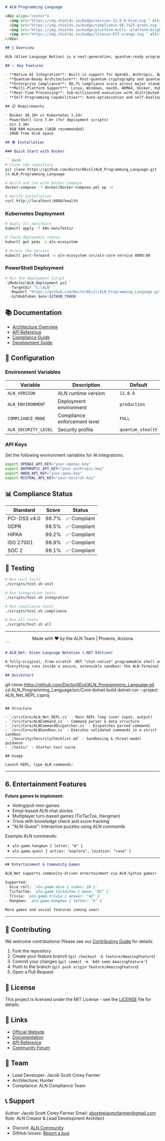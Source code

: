 ```markdown
# ALN Programming Language

<div align="center">
  <img src="https://img.shields.io/badge/version-12.0.0-blue.svg " alt="Version">
  <img src="https://img.shields.io/badge/compliance-98.7%25-green.svg " alt="Compliance">
  <img src="https://img.shields.io/badge/platform-multi--platform-brightgreen.svg " alt="Platform">
  <img src="https://img.shields.io/badge/license-MIT-orange.svg " alt="License">
</div>

## 🚀 Overview

ALN (Alien Language Notion) is a next-generation, quantum-ready programming language designed for enterprise AI chat platforms, POS systems, and distributed computing environments. Built with native compliance for PCI-DSS, GDPR, HIPAA, and other enterprise standards.

## ✨ Key Features

- **Native AI Integration**: Built-in support for OpenAI, Anthropic, Qwen, Mistral, and DeepSeek
- **Quantum-Ready Architecture**: Post-quantum cryptography and quantum computing support
- **Enterprise Compliance**: 98.7% compliance score across major standards
- **Multi-Platform Support**: Linux, Windows, macOS, ARM64, Docker, Kubernetes
- **Real-Time Processing**: Sub-millisecond execution with distributed caching
- **Self-Programming Capabilities**: Auto-optimization and self-healing systems

## 📋 Requirements

- Docker 20.10+ or Kubernetes 1.24+
- PowerShell Core 7.0+ (for deployment scripts)
- Git 2.30+
- 8GB RAM minimum (16GB recommended)
- 20GB free disk space

## 🛠️ Installation

### Quick Start with Docker

```bash
# Clone the repository
git clone https://github.com/Doctor0Evil/ALN_Programming_Language.git 
cd ALN_Programming_Language

# Build and run with Docker Compose
docker-compose -f docker/Docker-Compose.yml up -d

# Verify installation
curl http://localhost:8080/health
```

### Kubernetes Deployment

```bash
# Apply all manifests
kubectl apply -f k8s-manifests/

# Check deployment status
kubectl get pods -n aln-ecosystem

# Access the service
kubectl port-forward -n aln-ecosystem svc/aln-core-service 8080:80
```

### PowerShell Deployment

```powershell
# Run the deployment script
.\Modules\ALN_Deployment.ps1 `
  -TargetDir "C:\ALN" `
  -RepoUrl "https://github.com/Doctor0Evil/ALN_Programming_Language.git " `
  -GitHubToken $env:GITHUB_TOKEN
```

## 📚 Documentation

- [Architecture Overview](docs/architecture.md)
- [API Reference](docs/api-reference.md)
- [Compliance Guide](docs/compliance.md)
- [Development Guide](docs/development.md)

## 🔧 Configuration

### Environment Variables

| Variable | Description | Default |
|----------|-------------|---------|
| `ALN_VERSION` | ALN runtime version | `12.0.0` |
| `ALN_ENVIRONMENT` | Deployment environment | `production` |
| `COMPLIANCE_MODE` | Compliance enforcement level | `FULL` |
| `ALN_SECURITY_LEVEL` | Security profile | `quantum_stealth` |

### API Keys

Set the following environment variables for AI integrations:

```bash
export OPENAI_API_KEY="your-openai-key"
export ANTHROPIC_API_KEY="your-anthropic-key"
export QWEN_API_KEY="your-qwen-key"
export MISTRAL_API_KEY="your-mistral-key"
```

## 📊 Compliance Status

| Standard | Score | Status |
|----------|-------|--------|
| PCI-DSS v4.0 | 98.7% | ✅ Compliant |
| GDPR | 98.5% | ✅ Compliant |
| HIPAA | 99.2% | ✅ Compliant |
| ISO 27001 | 98.9% | ✅ Compliant |
| SOC 2 | 99.1% | ✅ Compliant |

## 🧪 Testing

```bash
# Run unit tests
./scripts/test.sh unit

# Run integration tests
./scripts/test.sh integration

# Run compliance tests
./scripts/test.sh compliance

# Run all tests
./scripts/test.sh all
```

---

<div align="center">
  Made with ❤️ by the ALN Team | Phoenix, Arizona
</div>
```

```markdown
# ALN_Net: Alien Language Notation (.NET Edition)

A fully-original, from-scratch .NET "chat-native" programmable shell and language runtime.  
*Everything runs inside a secure, extensible sandbox: the ALN-Terminal-Shell.*

## Quickstart

```
git clone https://github.com/Doctor0Evil/ALN_Programming_Language.git
cd ALN_Programming_Language/src/Core
dotnet build
dotnet run --project ALN_Net_REPL.csproj
```

## Structure

- `/src/Core/ALN_Net_REPL.cs` - Main REPL loop (user input, output)
- `/src/Core/ALNCommand.cs` - Command parser & data structure
- `/src/Core/ALNCommandDispatcher.cs` - Dispatches parsed commands
- `/src/Core/ALNSandbox.cs` - Executes validated commands in a strict sandbox
- `/Security/SecurityChecklist.md` - Sandboxing & threat-model guidance
- `/tests/` - Starter test suite

## Usage

Launch REPL, type ALN commands:
```
***

## 6. Entertainment Features  
**Future games to implement:**  
- Voting/poll mini-games
- Emoji-based ALN chat stories
- Multiplayer turn-based games (TicTacToe, Hangman)
- Trivia with knowledge check and score tracking
- "ALN-Quest": Interactive puzzles using ALN commands

Example ALN commands:
- `aln.game.hangman { letter: "A" }`
- `aln.game.quest { action: "explore", location: "cave" }`

***

```markdown
## Entertainment & Community Games

ALN_Net supports community-driven entertainment via ALN-Syntax games!

Supported:
- Dice roll: `aln.game.dice { sides: 20 }`
- TicTacToe: `aln.game.tictactoe { move: "B2" }`
- Trivia: `aln.game.trivia { answer: "42" }`
- Hangman: `aln.game.hangman { letter: "A" }`

More games and social features coming soon!
```
***

## 🤝 Contributing

We welcome contributions! Please see our [Contributing Guide](CONTRIBUTING.md) for details.

1. Fork the repository
2. Create your feature branch (`git checkout -b feature/AmazingFeature`)
3. Commit your changes (`git commit -m 'Add some AmazingFeature'`)
4. Push to the branch (`git push origin feature/AmazingFeature`)
5. Open a Pull Request

## 📄 License

This project is licensed under the MIT License - see the [LICENSE](LICENSE) file for details.

## 🔗 Links

- [Official Website](https://aln-lang.com )
- [Documentation](https://docs.aln-lang.com )
- [API Reference](https://api.aln-lang.com )
- [Community Forum](https://forum.aln-lang.com )

## 👥 Team

- Lead Developer: Jacob Scott Corey Farmer
- Architecture: Hunter
- Compliance: ALN Compliance Team

## 📞 Support

Author: Jacob Scott Corey Farmer
Email: xboxteejaymcfarmer@gmail.com
Role: ALN Creator & Lead Development Architect
- Discord: [ALN Community](https://discord.gg/aln-lang )
- GitHub Issues: [Report a bug](https://github.com/Doctor0Evil/ALN_Programming_Language/issues )
